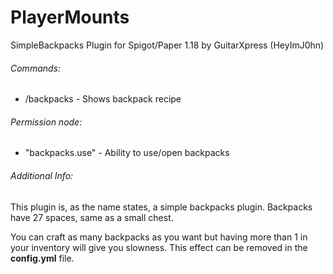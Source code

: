 # PlayerMounts
SimpleBackpacks Plugin for Spigot/Paper 1.18 by GuitarXpress (HeyImJ0hn)

###### Commands:
- /backpacks - Shows backpack recipe

###### Permission node:
- "backpacks.use" - Ability to use/open backpacks

###### Additional Info:
This plugin is, as the name states, a simple backpacks plugin. Backpacks have 27 spaces, same as a small chest.

You can craft as many backpacks as you want but having more than 1 in your inventory will give you slowness. This effect can be removed in the **config.yml** file.


